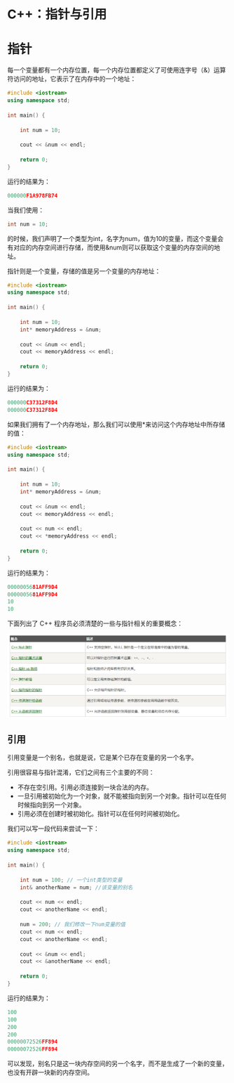 # C++：指针与引用

# 指针

每一个变量都有一个内存位置，每一个内存位置都定义了可使用连字号（&）运算符访问的地址，它表示了在内存中的一个地址：

```cpp
#include <iostream>
using namespace std;

int main() {

	int num = 10;

	cout << &num << endl;

	return 0;
}
```

运行的结果为：

```cpp
000000F1A978FB74
```

当我们使用：

```cpp
int num = 10;
```

的时候，我们声明了一个类型为int，名字为num，值为10的变量，而这个变量会有对应的内存空间进行存储，而使用&num则可以获取这个变量的内存空间的地址。

指针则是一个变量，存储的值是另一个变量的内存地址：

```cpp
#include <iostream>
using namespace std;

int main() {

	int num = 10;
	int* memoryAddress = &num;

	cout << &num << endl;
	cout << memoryAddress << endl;

	return 0;
}
```

运行的结果为：

```cpp
000000C37312F8D4
000000C37312F8D4
```

如果我们拥有了一个内存地址，那么我们可以使用*来访问这个内存地址中所存储的值：

```cpp
#include <iostream>
using namespace std;

int main() {

	int num = 10;
	int* memoryAddress = &num;

	cout << &num << endl;
	cout << memoryAddress << endl;

	cout << num << endl;
	cout << *memoryAddress << endl;

	return 0;
}
```

运行的结果为：

```cpp
0000005681AFF9D4
0000005681AFF9D4
10
10
```

下面列出了 C++ 程序员必须清楚的一些与指针相关的重要概念：

![Untitled](C++%EF%BC%9A%E6%8C%87%E9%92%88%E4%B8%8E%E5%BC%95%E7%94%A8%20869e7/Untitled.png)

## 引用

引用变量是一个别名，也就是说，它是某个已存在变量的另一个名字。

引用很容易与指针混淆，它们之间有三个主要的不同：

- 不存在空引用。引用必须连接到一块合法的内存。
- 一旦引用被初始化为一个对象，就不能被指向到另一个对象。指针可以在任何时候指向到另一个对象。
- 引用必须在创建时被初始化。指针可以在任何时间被初始化。

我们可以写一段代码来尝试一下：

```cpp
#include <iostream>
using namespace std;

int main() {

	int num = 100; // 一个int类型的变量
	int& anotherName = num; //该变量的别名

	cout << num << endl;
	cout << anotherName << endl;

	num = 200; // 我们修改一下num变量的值
	cout << num << endl;
	cout << anotherName << endl;

	cout << &num << endl;
	cout << &anotherName << endl;

	return 0;
}
```

运行的结果为：

```cpp
100
100
200
200
00000072526FF894
00000072526FF894
```

可以发现，别名只是这一块内存空间的另一个名字，而不是生成了一个新的变量，也没有开辟一块新的内存空间。
